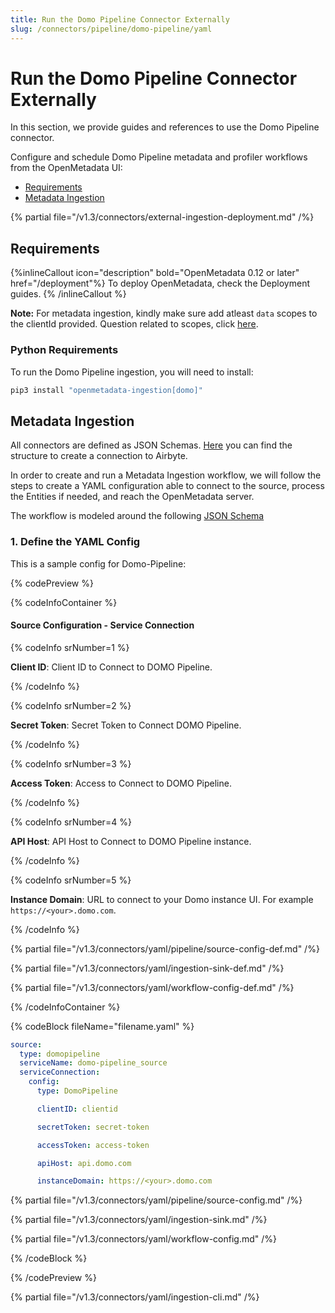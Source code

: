 ```yaml
---
title: Run the Domo Pipeline Connector Externally
slug: /connectors/pipeline/domo-pipeline/yaml
---
```


# Run the Domo Pipeline Connector Externally

In this section, we provide guides and references to use the Domo Pipeline connector.

Configure and schedule Domo Pipeline metadata and profiler workflows from the OpenMetadata UI:

- [Requirements](#requirements)
- [Metadata Ingestion](#metadata-ingestion)

{% partial file="/v1.3/connectors/external-ingestion-deployment.md" /%}

## Requirements

{%inlineCallout icon="description" bold="OpenMetadata 0.12 or later" href="/deployment"%}
To deploy OpenMetadata, check the Deployment guides.
{% /inlineCallout %}



**Note:** For metadata ingestion, kindly make sure add atleast `data` scopes to the clientId provided.
Question related to scopes, click [here](https://developer.domo.com/portal/1845fc11bbe5d-api-authentication).

### Python Requirements

To run the Domo Pipeline ingestion, you will need to install:

```bash
pip3 install "openmetadata-ingestion[domo]"
```

## Metadata Ingestion

All connectors are defined as JSON Schemas.
[Here](https://github.com/open-metadata/OpenMetadata/blob/main/openmetadata-spec/src/main/resources/json/schema/entity/services/connections/pipeline/airbyteConnection.json)
you can find the structure to create a connection to Airbyte.

In order to create and run a Metadata Ingestion workflow, we will follow
the steps to create a YAML configuration able to connect to the source,
process the Entities if needed, and reach the OpenMetadata server.

The workflow is modeled around the following
[JSON Schema](https://github.com/open-metadata/OpenMetadata/blob/main/openmetadata-spec/src/main/resources/json/schema/metadataIngestion/workflow.json)

### 1. Define the YAML Config

This is a sample config for Domo-Pipeline:

{% codePreview %}

{% codeInfoContainer %}

#### Source Configuration - Service Connection

{% codeInfo srNumber=1 %}

**Client ID**: Client ID to Connect to DOMO Pipeline.

{% /codeInfo %}

{% codeInfo srNumber=2 %}

**Secret Token**: Secret Token to Connect DOMO Pipeline.


{% /codeInfo %}

{% codeInfo srNumber=3 %}

**Access Token**: Access to Connect to DOMO Pipeline.


{% /codeInfo %}

{% codeInfo srNumber=4 %}

**API Host**:  API Host to Connect to DOMO Pipeline instance.


{% /codeInfo %}

{% codeInfo srNumber=5 %}

**Instance Domain**: URL to connect to your Domo instance UI. For example `https://<your>.domo.com`.


{% /codeInfo %}


{% partial file="/v1.3/connectors/yaml/pipeline/source-config-def.md" /%}

{% partial file="/v1.3/connectors/yaml/ingestion-sink-def.md" /%}

{% partial file="/v1.3/connectors/yaml/workflow-config-def.md" /%}

{% /codeInfoContainer %}

{% codeBlock fileName="filename.yaml" %}

```yaml
source:
  type: domopipeline
  serviceName: domo-pipeline_source
  serviceConnection:
    config:
      type: DomoPipeline
```
```yaml {% srNumber=1 %}
      clientID: clientid
```
```yaml {% srNumber=2 %}
      secretToken: secret-token
```
```yaml {% srNumber=3 %}
      accessToken: access-token
```
```yaml {% srNumber=4 %}
      apiHost: api.domo.com
```
```yaml {% srNumber=5 %}
      instanceDomain: https://<your>.domo.com
```

{% partial file="/v1.3/connectors/yaml/pipeline/source-config.md" /%}

{% partial file="/v1.3/connectors/yaml/ingestion-sink.md" /%}

{% partial file="/v1.3/connectors/yaml/workflow-config.md" /%}

{% /codeBlock %}

{% /codePreview %}

{% partial file="/v1.3/connectors/yaml/ingestion-cli.md" /%}
